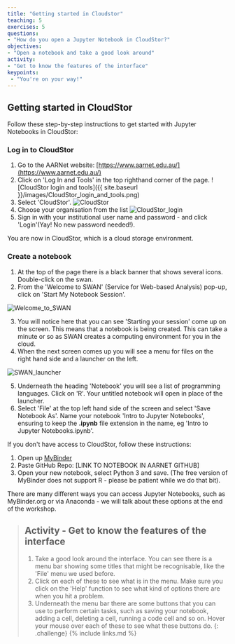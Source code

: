 ```yaml
---
title: "Getting started in Cloudstor"
teaching: 5
exercises: 5
questions:
- "How do you open a Jupyter Notebook in CloudStor?"
objectives:
- "Open a notebook and take a good look around"
activity:
- "Get to know the features of the interface"
keypoints:
 - "You're on your way!"
---
```

## Getting started in CloudStor

Follow these step-by-step instructions to get started with Jupyter Notebooks in CloudStor:

### Log in to CloudStor

1. Go to the AARNet website: [https://www.aarnet.edu.au/](https://www.aarnet.edu.au/)
2. Click on 'Log In and Tools' in the top righthand corner of the page.
![CloudStor login and tools]({{ site.baseurl }}/images/CloudStor_login_and_tools.png)
3. Select 'CloudStor'.
![CloudStor](\Introduction_to_Jupyter_notebooks\images\CloudStor.png)
4. Choose your organisation from the list
![CloudStor_login](\Introduction_to_Jupyter_notebooks\images\CloudStor_login.png)
5. Sign in with your institutional user name and password - and click 'Login'(Yay! No new password needed!).

You are now in CloudStor, which is a cloud storage environment.

### Create a notebook

1. At the top of the page there is a black banner that shows several icons. Double-click on the swan.
2. From the 'Welcome to SWAN' (Service for Web-based Analysis) pop-up, click on 'Start My Notebook Session'.

![Welcome_to_SWAN](\Introduction_to_Jupyter_notebooks\images\Welcome_to_SWAN.png)

3. You will notice here that you can see 'Starting your session' come up on the screen. This means that a notebook is being created. This can take a minute or so as SWAN creates a computing environment for you in the cloud.
4. When the next screen comes up you will see a menu for files on the right hand side and a launcher on the left.

![SWAN_launcher](\Introduction_to_Jupyter_notebooks\images\SWAN_launcher.png)

5. Underneath the heading 'Notebook' you will see a list of programming languages. Click on 'R'. Your untitled notebook will open in place of the launcher.
6. Select 'File' at the top left hand side of the screen and select 'Save Notebook As'. Name your notebook 'Intro to Jupyter Notebooks', ensuring to keep the **.ipynb** file extension in the name, eg 'Intro to Jupyter Notebooks.ipynb'.

If you don't have access to CloudStor, follow these instructions:

1. Open up [MyBinder](https://mybinder.org/)
2. Paste GitHub Repo: [LINK TO NOTEBOOK IN AARNET GITHUB]
3. Open your new notebook, select Python 3 and save. (The free version of MyBinder does not support R - please be patient while we do that bit).

There are many different ways you can access Jupyter Notebooks, such as MyBinder.org or via Anaconda - we will talk about these options at the end of the workshop.

> ## Activity - Get to know the features of the interface
>
> 1. Take a good look around the interface. You can see there is a menu bar showing some titles that might be recognisable, like the 'File' menu we used before.
> 2. Click on each of these to see what is in the menu. Make sure you click on the 'Help' function to see what kind of options there are when you hit a problem.
> 3. Underneath the menu bar there are some buttons that you can use to perform certain tasks, such as saving your notebook, adding a cell, deleting a cell, running a code cell and so on. Hover your mouse over each of these to see what these buttons do.
{: .challenge}
{% include links.md %}
